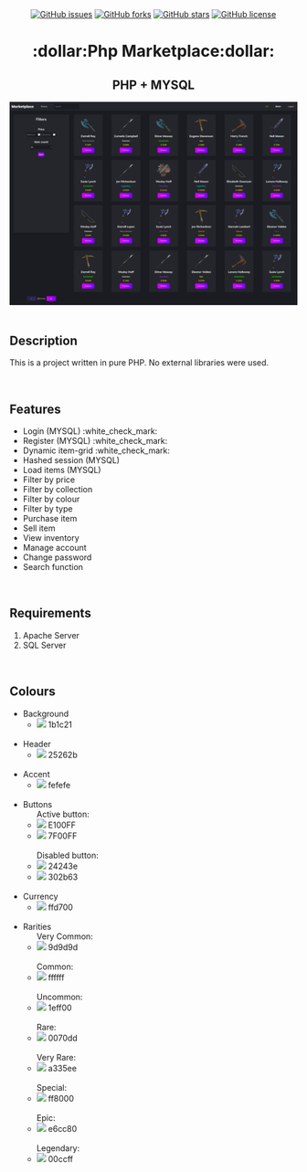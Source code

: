<div align='center'>
  <a href="https://github.com/SivertGullbergHansen/phpMarketPlace/issues"><img alt="GitHub issues" src="https://img.shields.io/github/issues/SivertGullbergHansen/phpMarketPlace"></a>
  <a href="https://github.com/SivertGullbergHansen/phpMarketPlace/network"><img alt="GitHub forks" src="https://img.shields.io/github/forks/SivertGullbergHansen/phpMarketPlace"></a>
  <a href="https://github.com/SivertGullbergHansen/phpMarketPlace/stargazers"><img alt="GitHub stars" src="https://img.shields.io/github/stars/SivertGullbergHansen/phpMarketPlace"></a>
  <a href="https://github.com/SivertGullbergHansen/phpMarketPlace"><img alt="GitHub license" src="https://img.shields.io/github/license/SivertGullbergHansen/phpMarketPlace"></a>
  <br/>
  
  <h1>:dollar:Php Marketplace:dollar:</h1>  
  <h2>PHP + MYSQL</h2>
  <img src="img/preview/screenshot1.png" alt="A screenshot preview of this project's browse-page">
</div>
<br/>

<div align='left'>
  <h2>Description</h3>
  <p>This is a project written in pure PHP. No external libraries were used.</p>
  <br/>
  
  <h2>Features</h2>
  <ul>
    <li>Login (MYSQL) :white_check_mark:</li>
    <li>Register (MYSQL) :white_check_mark:</li>
    <li>Dynamic item-grid :white_check_mark:</li>
    <li>Hashed session (MYSQL)</li>
    <li>Load items (MYSQL)</li>
    <li>Filter by price</li>
    <li>Filter by collection</li>
    <li>Filter by colour</li>
    <li>Filter by type</li>
    <li>Purchase item</li>
    <li>Sell item</li>
    <li>View inventory</li>
    <li>Manage account</li>
    <li>Change password</li>
    <li>Search function</li>
  </ul>
  <br/>
  
  <h2>Requirements</h1>
  <ol>
    <li>Apache Server</li>
    <li>SQL Server</li>
  </ol>
  <br/>
  
  <h2>Colours</h2>
  <ul>
  <li>Background
    <ul>
  <li><img src='https://via.placeholder.com/15/1b1c21/000000?text=+'> 1b1c21</li>
    </ul>
      </li>
    </br>
  <li>Header
    <ul>
  <li><img src='https://via.placeholder.com/15/25262b/000000?text=+'> 25262b</li>
    </ul>
      </li>
    </br>
  <li>Accent
    <ul>
  <li><img src='https://via.placeholder.com/15/fefefe/000000?text=+'> fefefe</li>
    </ul>
      </li>
    </br>
  <li>Buttons
    <ul>
    Active button:
  <li><img src='https://via.placeholder.com/15/E100FF/000000?text=+'> E100FF</li>
  <li><img src='https://via.placeholder.com/15/7F00FF/000000?text=+'> 7F00FF</li>
  </br>
  Disabled button:
  <li><img src='https://via.placeholder.com/15/24243e/000000?text=+'> 24243e</li>
  <li><img src='https://via.placeholder.com/15/302b63/000000?text=+'> 302b63</li>
    </ul>
      </li>
    </br>
  <li>Currency
    <ul>
  <li><img src='https://via.placeholder.com/15/ffd700/000000?text=+'> ffd700</li>
    </ul>
      </li>
      </br>
      <li>Rarities
    <ul>
    Very Common:
  <li><img src='https://via.placeholder.com/15/9d9d9d/000000?text=+'> 9d9d9d</li>
  </br>
    Common:
  <li><img src='https://via.placeholder.com/15/ffffff/000000?text=+'> ffffff</li>
  </br>
    Uncommon:
  <li><img src='https://via.placeholder.com/15/1eff00/000000?text=+'> 1eff00</li>
  </br>
    Rare:
  <li><img src='https://via.placeholder.com/15/0070dd/000000?text=+'> 0070dd</li>
  </br>
    Very Rare:
  <li><img src='https://via.placeholder.com/15/a335ee/000000?text=+'> a335ee</li>
  </br>
    Special:
  <li><img src='https://via.placeholder.com/15/ff8000/000000?text=+'> ff8000</li>
  </br>
    Epic:
  <li><img src='https://via.placeholder.com/15/e6cc80/000000?text=+'> e6cc80</li>
  </br>
    Legendary:
  <li><img src='https://via.placeholder.com/15/00ccff/000000?text=+'> 00ccff</li>
  </br>
    </ul>
      </li>
  </ul>
      </li>
  </ul>
</div>
